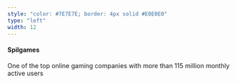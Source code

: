 ```yaml
---
style: "color: #7E7E7E; border: 4px solid #E0E0E0"
type: "left"
width: 12
---
```

#### Spilgames
One of the top online gaming companies with more than 115 million monthly active users
